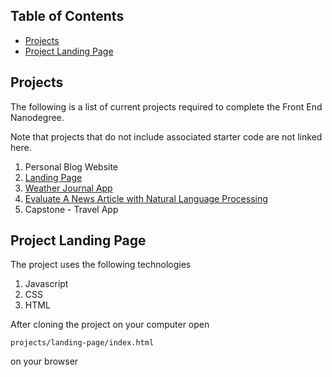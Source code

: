 

## Table of Contents

* [Projects](#projects)
* [Project Landing Page](#Project-Landing-Page)


## Projects

The following is a list of current projects required to complete the Front End Nanodegree.

Note that projects that do not include associated starter code are not linked here.

1. Personal Blog Website
2. [Landing Page](https://github.com/udacity/fend/tree/refresh-2019/projects/landing-page)
3. [Weather Journal App](https://github.com/udacity/fend/tree/refresh-2019/projects/weather-journal-app)
4. [Evaluate A News Article with Natural Language Processing](https://github.com/udacity/fend/tree/refresh-2019/projects/evaluate-news-nlp)
5. Capstone - Travel App

## Project Landing Page

The project uses the following technologies

1. Javascript
2. CSS
3. HTML

After cloning the project on your computer open 

```
projects/landing-page/index.html 
```
on your browser

